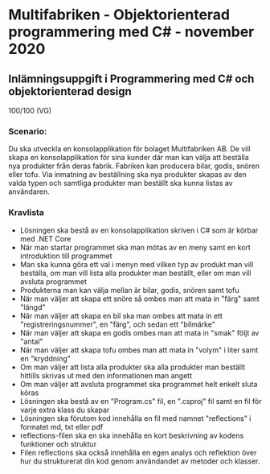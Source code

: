 # Multifabriken - Objektorienterad programmering med C# - november 2020
## Inlämningsuppgift i Programmering med C# och objektorienterad design
100/100 (VG)
### Scenario:
Du ska utveckla en konsolapplikation för bolaget Multifabriken AB. De vill skapa en konsolapplikation för sina kunder där man kan välja att beställa nya produkter från deras fabrik. Fabriken kan producera bilar, godis, snören eller tofu. Via inmatning av beställning ska nya produkter skapas av den valda typen och samtliga produkter man beställt ska kunna listas av användaren.
### Kravlista
* Lösningen ska bestå av en konsolapplikation skriven i C# som är körbar med .NET Core
* När man startar programmet ska man mötas av en meny samt en kort introduktion till programmet
* Man ska kunna göra ett val i menyn med vilken typ av produkt man vill beställa, om man vill lista alla produkter man beställt, eller om man vill avsluta programmet
* Produkterna man kan välja mellan är bilar, godis, snören samt tofu
* När man väljer att skapa ett snöre så ombes man att mata in "färg" samt "längd"
* När man väljer att skapa en bil ska man ombes att mata in ett "registreringsnummer", en "färg", och sedan ett "bilmärke"
* När man väljer att skapa en godis ombes man att mata in "smak" följt av "antal"
* När man väljer att skapa tofu ombes man att mata in "volym" i liter samt en "kryddning"
* Om man väljer att lista alla produkter ska alla produkter man beställt hittills skrivas ut med den informationen man angett
* Om man väljer att avsluta programmet ska programmet helt enkelt sluta köras
* Lösningen ska bestå av en "Program.cs" fil, en ".csproj" fil samt en fil för varje extra klass du skapar
* Lösningen ska förutom kod innehålla en fil med namnet "reflections" i formatet md, txt eller pdf
* reflections-filen ska en ska innehålla en kort beskrivning av kodens funktioner och struktur
* Filen reflections ska också innehålla en egen analys och reflektion över hur du strukturerat din kod genom användandet av metoder och klasser.
